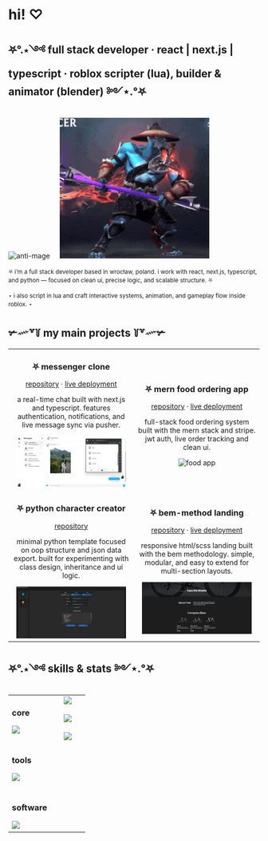 # hi! ♡

## ⛧°.⋆༺ full stack developer · react | next.js | typescript · roblox scripter (lua), builder & animator (blender) ༻⋆.°⛧

<p align="start">
  <img src="/assets/anti-mage.gif" alt="anti-mage" width="300"/>
  &nbsp;&nbsp;&nbsp;
  <img src="/assets/phantom-lancer.gif" alt="phantom-lancer" width="300"/>
</p>

<p><small>⛧ i’m a full stack developer based in wrocław, poland. i work with react, next.js, typescript, and python — focused on clean ui, precise logic, and scalable structure. ⛧</small></p>

<p><small>⋆ i also script in lua and craft interactive systems, animation, and gameplay flow inside roblox. ⋆</small></p>


## ✃𓄧꒷꒦ my main projects ꒦꒷𓄧✃

<div align="center">
  <table>
<tr>
      <td align="center" width="50%">
        <h3>⛧ messenger clone</h3>
        <div>
          <a href="https://github.com/cementix/messenger-clone" target="_blank">repository</a> · 
          <a href="https://messenger-clone-two-weld.vercel.app/" target="_blank">live deployment</a>
        </div>
        <div>
        <p>a real-time chat built with next.js and typescript.  
        features authentication, notifications, and live message sync via pusher.</p>
        </div>
        <img src="assets/messenger-clone-screenshot.png" alt="messenger clone" width="220"/>
      </td>
      <td align="center" width="50%">
        <h3>⛧ mern food ordering app</h3>
        <div>
          <a href="https://github.com/cementix/mern-food-ordering-app" target="_blank">repository</a> · 
          <a href="https://mern-food-ordering-app-frontend-4cv5.onrender.com/" target="_blank">live deployment</a>
        </div>
        <p>full-stack food ordering system built with the mern stack and stripe.  
        jwt auth, live order tracking and clean ui.</p>
        <img src="https://i.ibb.co/b3W2NBr/image.png" alt="food app" width="220"/>
      </td>
    </tr>
<tr>
      <td align="center" width="50%">
        <h3>⛧ python character creator</h3>
        <div>
          <a href="https://github.com/cementix/py_rpg_char_creator" target="_blank">repository</a>
        </div>
        <p>minimal python template focused on oop structure and json data export.
built for experimenting with class design, inheritance and ui logic.</p>
        <img src="assets/rpg-char.jpg" alt="python rpg char creator" width="220"/>
      </td>
      <td align="center" width="50%">
        <h3>⛧ bem-method landing</h3>
        <div>
          <a href="https://github.com/cementix/layout_landing-page" target="_blank">repository</a> · 
          <a href="https://cementix.github.io/layout_landing-page/" target="_blank">live deployment</a>
        </div>
        <p>responsive html/scss landing built with the bem methodology.
simple, modular, and easy to extend for multi-section layouts.</p>
        <img src="assets/bem-landing.jpg" alt="bem landing" width="220"/>
      </td>
    </tr>
  </table>
</div>

## ⛧°.⋆༺ skills & stats ༻⋆.°⛧

<div align="center">
  <table>
    <tr>
      <td width="55%" valign="top" align="left">
        <h3>core</h3>
        <img src="https://skillicons.dev/icons?i=react,nextjs,js,ts,html,css,lua" width="100%" />
        <br/><br/>
        <h3>tools</h3>
        <img src="https://skillicons.dev/icons?i=tailwind,postgres,prisma,mongodb,figma,git,github,yarn,npm,gcp" width="100%" />
        <br/><br/>
        <h3>software</h3>
        <img src="https://skillicons.dev/icons?i=vscode,postman,robloxstudio,notion,blender" width="100%" />
      </td>
      <td width="45%" valign="top" align="center">
        <a href="http://www.github.com/cementix">
          <img src="https://github-readme-stats.vercel.app/api?username=cementix&show_icons=true&count_private=true&title_color=3ba7ff&text_color=ffffff&icon_color=3ba7ff&bg_color=0b0b0b&hide_border=true" width="100%" />
        </a>
        <br/><br/>
        <a href="http://www.github.com/cementix">
          <img src="https://github-readme-streak-stats.herokuapp.com/?user=cementix&stroke=ffffff&background=0b0b0b&ring=3ba7ff&fire=3ba7ff&currStreakNum=ffffff&currStreakLabel=3ba7ff&sideNums=ffffff&sideLabels=3ba7ff&dates=3ba7ff&hide_border=true" width="100%" />
        </a>
        <br/><br/>
        <a href="https://leetcode.com/u/cementos/">
          <img src="https://leetcode-stats.vercel.app/api?username=cementos&theme=dark&border=0&bgColor=0b0b0b&textColor=ffffff&iconColor=3ba7ff" width="100%" />
        </a>
      </td>
    </tr>
  </table>
</div>







